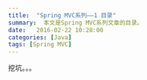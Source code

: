 ```yaml
---
title:  "Spring MVC系列——1 目录"
summary:  本文是Spring MVC系列文章的目录。
date:   2016-02-22 10:28:00
categories: [Java]
tags: [Spring MVC]
---
```


挖坑。。。
